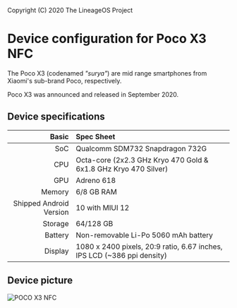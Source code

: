 Copyright (C) 2020 The LineageOS Project

Device configuration for Poco X3 NFC
=========================================

The Poco X3 (codenamed _"surya"_) are mid range smartphones from Xiaomi's sub-brand Poco, respectively.

Poco X3 was announced and released in September 2020.

## Device specifications

Basic   | Spec Sheet
-------:|:-------------------------
SoC     | Qualcomm SDM732 Snapdragon 732G
CPU     | Octa-core (2x2.3 GHz Kryo 470 Gold & 6x1.8 GHz Kryo 470 Silver)
GPU     | Adreno 618
Memory  | 6/8 GB RAM
Shipped Android Version | 10 with MIUI 12
Storage | 64/128 GB
Battery | Non-removable Li-Po 5060 mAh battery
Display | 1080 x 2400 pixels, 20:9 ratio, 6.67 inches, IPS LCD (~386 ppi density)

## Device picture

![POCO X3 NFC](https://s.4pda.to/Gu2JjNvp6uHFEZlbOlHsX3z1D5QsQJnMt77gcNAXZTYB9TMZ7XE.jpg "POCO X3 NFC")
